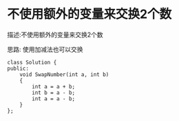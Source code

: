 # 不使用额外的变量来交换2个数

描述:不使用额外的变量来交换2个数


思路:
使用加减法也可以交换

```
class Solution {
public:
    void SwapNumber(int a, int b)
    {
		int a = a + b;
        int b = a - b;
        int a = a - b;
    }
};
```